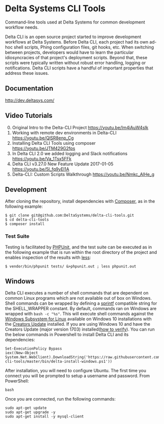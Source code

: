 # Delta Systems CLI Tools

Command-line tools used at Delta Systems for common development workflow needs.

Delta CLI is an open source project started to improve development workflows at Delta Systems. Before Delta CLI, each project had its own ad-hoc shell scripts, Phing configuration files, git hooks, etc. When switching between projects, developers would have to learn the particular idiosyncracies of that project's deployment scripts. Beyond that, these scripts were typically written without robust error handling, logging or notifications. Delta CLI scripts have a handful of important properties that address these issues.

## Documentation

http://dev.deltasys.com/

## Video Tutorials

0. Original Intro to the Delta-CLI Project https://youtu.be/lm4iAuW4sIk
0. Working with remote dev environments in Delta-CLI https://youtu.be/QlSR8enp_Cg
0. Installing Delta CLI Tools using composer https://youtu.be/JTM429G2fps
0. In Delta CLI 2.0 we added logging and Slack notifications https://youtu.be/Va_1Tsx5FFk
0. Delta CLI v3.27.0 New Feature Update 2017-01-05 https://youtu.be/5I_fq9yEl1A
0. Delta-CLI: Custom Scripts Walkthrough https://youtu.be/Nmkc_AIHe_g

## Development

After cloning the repository, install dependencies with [Composer](https://getcomposer.org/), as in the following
example:

    $ git clone git@github.com:DeltaSystems/delta-cli-tools.git
    $ cd delta-cli-tools
    $ composer install

### Test Suite

Testing is facilitated by [PHPUnit](https://phpunit.de/), and the test suite can be executed as in the following example
that is run within the root directory of the project and enables inspection of the results with
[less](http://www.greenwoodsoftware.com/less/):

    $ vendor/bin/phpunit tests/ &>phpunit.out ; less phpunit.out


## Windows

Delta CLI executes a number of shell commands that are dependent on common Linux programs which are not available out
of box on Windows. Shell commands can be wrapped by defining a [sprintf](http://php.net/sprintf) compatible string for the SHELL_WRAPPER constant.
By default, commands ran on Windows are wrapped with `bash -c "%s"`. This will execute shell commands against the
[Windows Subsystem for Linux](https://blogs.msdn.microsoft.com/wsl/) available on Windows 10 installations with the
[Creators Update](https://www.microsoft.com/en-us/software-download/windows10) installed. If you are using Windows 10
and have the Creators Update (major version 1703) installed([how to verify](https://www.microsoft.com/en-us/software-download/windows10)).
You can run the below commands in Powershell to install Delta CLI and its dependencies:

```
Set-ExecutionPolicy Bypass
iex((New-Object System.Net.WebClient).DownloadString('https://raw.githubusercontent.com/bdelamatre/delta-cli-tools/master/bin/delta-install-windows.ps1'))
```

After installation, you will need to configure Ubuntu. The first time you connect you will be prompted to setup a username and password. From PowerShell:

```
bash
```

Once you are connected, run the following commands:

```
sudo apt-get update
sudo apt-get upgrade -y
sudo apt-get install -y mysql-client
```





